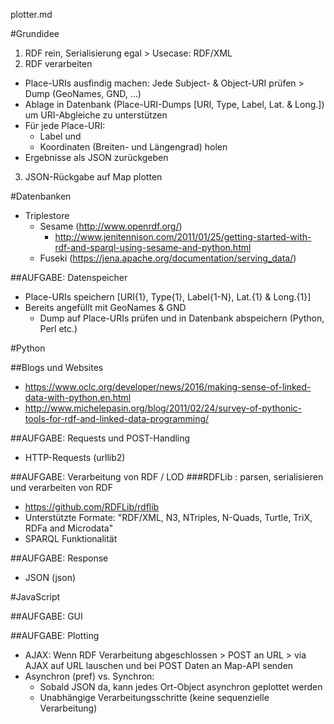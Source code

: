 plotter.md

#Grundidee
1. RDF rein, Serialisierung egal > Usecase: RDF/XML
2. RDF verarbeiten
  * Place-URIs ausfindig machen: Jede Subject- & Object-URI prüfen > Dump (GeoNames, GND, ...)
  * Ablage in Datenbank (Place-URI-Dumps [URI, Type, Label, Lat. & Long.]) um URI-Abgleiche zu unterstützen
  * Für jede Place-URI: 
    * Label und 
    * Koordinaten (Breiten- und Längengrad) holen 
  * Ergebnisse als JSON zurückgeben
3. JSON-Rückgabe auf Map plotten


#Datenbanken
* Triplestore
  * Sesame (http://www.openrdf.org/)
    * http://www.jenitennison.com/2011/01/25/getting-started-with-rdf-and-sparql-using-sesame-and-python.html
  * Fuseki (https://jena.apache.org/documentation/serving_data/) 

##AUFGABE: Datenspeicher
* Place-URIs speichern [URI{1}, Type{1}, Label{1-N}, Lat.{1} & Long.{1}]
* Bereits angefüllt mit GeoNames & GND 
  * Dump auf Place-URIs prüfen und in Datenbank abspeichern (Python, Perl etc.)


#Python

##Blogs und Websites
* https://www.oclc.org/developer/news/2016/making-sense-of-linked-data-with-python.en.html
* http://www.michelepasin.org/blog/2011/02/24/survey-of-pythonic-tools-for-rdf-and-linked-data-programming/

##AUFGABE: Requests und POST-Handling
* HTTP-Requests (urllib2)

##AUFGABE: Verarbeitung von RDF / LOD
###RDFLib : parsen, serialisieren und verarbeiten von RDF
* https://github.com/RDFLib/rdflib
* Unterstützte Formate: "RDF/XML, N3, NTriples, N-Quads, Turtle, TriX, RDFa and Microdata"
* SPARQL Funktionalität

##AUFGABE: Response
* JSON (json)


#JavaScript

##AUFGABE: GUI

##AUFGABE: Plotting
* AJAX: Wenn RDF Verarbeitung abgeschlossen > POST an URL > via AJAX auf URL lauschen und bei POST Daten an Map-API senden
* Asynchron (pref) vs. Synchron: 
  * Sobald JSON da, kann jedes Ort-Object asynchron geplottet werden
  * Unabhängige Verarbeitungsschritte (keine sequenzielle Verarbeitung)
